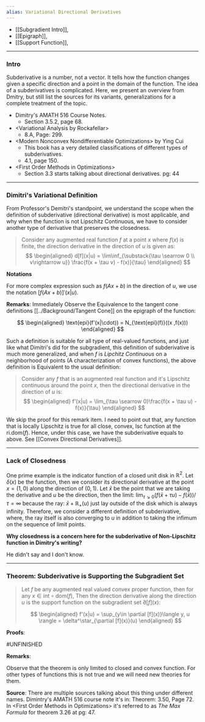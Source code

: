 ```yaml
---
alias: Variational Directional Derivatives
---
```

- [[Subgradient Intro]], 
- [[Epigraph]], 
- [[Support Function]], 

---
### **Intro**

Subderivative is a number, not a vector. It tells how the function changes given a specific direction and a point in the domain of the function. The idea of a subderivatives is complicated. Here, we present an overview from Dmitry, but still list the sources for its variants, generalizations for a complete treatment of the topic. 

* Dimitry's AMATH 516 Course Notes. 
  * Section 3.5.2, page 68. 
* \<Variational Analysis by Rockafellar\>
  * 8.A, Page: 299. 
* \<Modern Nonconvex Nondifferentiable Optimizations\> by Ying Cui
  * This book has a very detailed classifications of different types of subderivatives. 
  * 4.1, page 150. 
* \<First Order Methods in Optimizations\>
  * Section 3.3 starts talking about directional derivatives. pg: 44


---
### **Dimitri's Variational Definition**

From Professor's Demitri's standpoint, we understand the scope when the definition of subderivative (directional derivative) is most applicable, and why when the function is not Lipschitz Continuous, we have to consider another type of derivative that preserves the closedness. 

> Consider any augmented real function $f$ at a point $x$ where $f(x)$ is finite, the direction derivative in the direction of $u$ is given as: 
> $$
> \begin{aligned}
>   d[f](x|u) = \lim\inf_{\substack{\tau \searrow 0 \\ v\rightarrow u}}
>     \frac{f(x + \tau v) - f(x)}{\tau}
> \end{aligned}
> $$

**Notations**

For more complex expression such as $f(Ax + b)$ in the direction of $u$, we use the notation $[f(Ax + b)]'(x|u)$. 

**Remarks**:
Immediately Observe the Equivalence to the tangent cone definitions [[../Background/Tangent Cone]] on the epigraph of the function: 

$$
\begin{aligned}
	\text{epi}(f'(x|\cdot)) = N_{\text{epi}(f)}((x ,f(x)))
\end{aligned}
$$

Such a definition is suitable for all type of real-valued functions, and just like what Dimitri's did for the subgradient, this definition of subderivative is much more generalized, and when $f$ is *Lipchitz Continuous* on a neighborhood of points (A characterization of convex functions), the above definition is Equivalent to the usual definition: 

> Consider any $f$ that is an augmented real function and it's Lipschitz continuous around the point $x$, then the directional derivative in the direction of $u$ is: 
> $$
> \begin{aligned}
>      f'(x|u) = \lim_{\tau \searrow 0}\frac{f(x + \tau u) - f(x)}{\tau}
> \end{aligned}
> $$

We skip the proof for this remark item. I need to point out that, any function that is locally Lipschitz is true for all close, convex, lsc function at the $\text{ri}.\text{dom}(f)$. Hence, under this case, we have the subderivative equals to above. See [[Convex Directional Derivatives]]. 


---
### **Lack of Closedness**

One prime example is the indicator function of a closed unit disk in $\mathbb R^2$. Let $\delta(x)$ be the function, then we consider its directional derivative at the point $x = (1, 0)$ along the direction of $(0, 1)$. Let $\bar x$ be the point that we are taking the derivative and $u$ be the direction, then the limit: $\lim_{\tau \searrow 0}(f(\bar x + \tau u) - f(\bar x))/\tau = \infty$ because the ray: $\bar x + \mathbb R_+(u)$ just lay outside of the disk which is always infinity. Therefore, we consider a different definition of subderivative, where, the ray itself is also converging to $u$ in addition to taking the infimum on the sequence of limit points.

**Why closedness is a concern here for the subderivative of Non-Lipschitz function in Dimitry's writing?**

He didn't say and I don't know. 

---
### **Theorem: Subderivative is Supporting the Subgradient Set**

> Let $f$ be any augmented real valued convex proper function, then for any $x\in \text{int}\circ \text{dom}(f)$, Then the direction derivative along the direction $u$ is the support function on the subgradient set $\partial[f](x)$: 
> 
> $$
> \begin{aligned}
>    f'(x|u) = \sup_{y\in \partial [f](x)}\langle y, u \rangle = \delta^\star_{\partial [f](x)}(u)
> \end{aligned}
> $$

**Proofs**:

#UNFINISHED 

**Remarks**:

Observe that the theorem is only limited to closed and convex function. For other types of functions this is not true and we will need new theories for them. 

**Source**:
There are multiple sources talking about this thing under different names. Dimintry's AMATH 516 course note it's in: Theorem: 3.50, Page 72. In \<First Order Methods in Optimizations\> it's referred to as *The Max Formula* for theorem 3.26 at pg: 47. 

